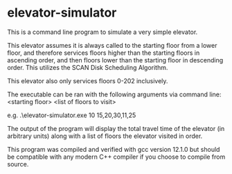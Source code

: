 # elevator-simulator

This is a command line program to simulate a very simple elevator.

This elevator assumes it is always called to the starting floor from a lower floor, and therefore services floors higher than the starting floors in ascending order, and then floors lower than the starting floor in descending order. This utilizes the SCAN Disk Scheduling Algorithm.

This elevator also only services floors 0-202 inclusively.

The executable can be ran with the following arguments via command line: \<starting floor> \<list of floors to visit>

  e.g. .\elevator-simulator.exe 10 15,20,30,11,25

The output of the program will display the total travel time of the elevator (in arbitrary units) along with a list of floors the elevator visited in order.

This program was compiled and verified with gcc version 12.1.0 but should be compatible with any modern C++ compiler if you choose to compile from source.
